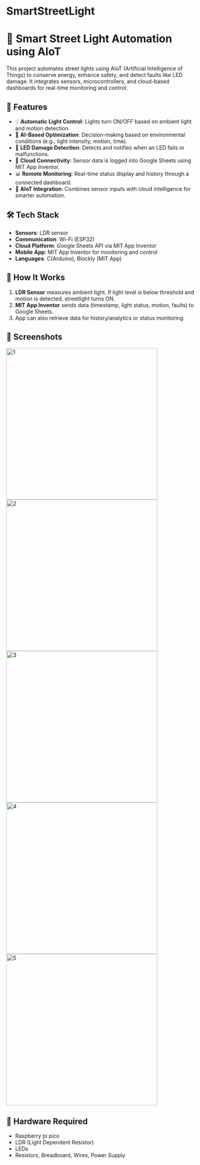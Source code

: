 # SmartStreetLight
# 🌃 Smart Street Light Automation using AIoT

This project automates street lights using AIoT (Artificial Intelligence of Things) to conserve energy, enhance safety, and detect faults like LED damage.
It integrates sensors, microcontrollers, and cloud-based dashboards for real-time monitoring and control.

## 🚀 Features

- 💡 **Automatic Light Control**: Lights turn ON/OFF based on ambient light and motion detection.
- 🔄 **AI-Based Optimization**: Decision-making based on environmental conditions (e.g., light intensity, motion, time).
- 🔧 **LED Damage Detection**: Detects and notifies when an LED fails or malfunctions.
- 📲 **Cloud Connectivity**: Sensor data is logged into Google Sheets using MIT App Inventor.
- 📊 **Remote Monitoring**: Real-time status display and history through a connected dashboard.
- 🧠 **AIoT Integration**: Combines sensor inputs with cloud intelligence for smarter automation.

## 🛠️ Tech Stack


- **Sensors**: LDR sensor
- **Communication**: Wi-Fi (ESP32) 
- **Cloud Platform**: Google Sheets API via MIT App Inventor
- **Mobile App**: MIT App Inventor for monitoring and control
- **Languages**: C(Arduino), Blockly (MIT App)



## 📝 How It Works

1. **LDR Sensor** measures ambient light. If light level is below threshold and motion is detected, streetlight turns ON.
2. **MIT App Inventor** sends data (timestamp, light status, motion, faults) to Google Sheets.
3. App can also retrieve data for history/analytics or status monitoring.

## 📱 Screenshots

<img width="400" height="400" alt="1" src="https://github.com/user-attachments/assets/5269fe51-bd12-411e-96c6-d6dbb37552c9" />
<img width="400" height="400" alt="2" src="https://github.com/user-attachments/assets/4d34f2c3-6691-45dc-a063-ab992879a9cd" />
<img width="400" height="400" alt="3" src="https://github.com/user-attachments/assets/32134989-0b63-4541-8c94-d69e80ca96cc" />
<img width="400" height="400" alt="4" src="https://github.com/user-attachments/assets/91847505-3332-4204-b7a7-e27106153cb1" />
<img width="400" height="400" alt="5" src="https://github.com/user-attachments/assets/761858a4-ca95-4227-908c-2609aafdee14" />


## 🔌 Hardware Required

- Raspberry pi pico
- LDR (Light Dependent Resistor)
- LEDs 
- Resistors, Breadboard, Wires, Power Supply


